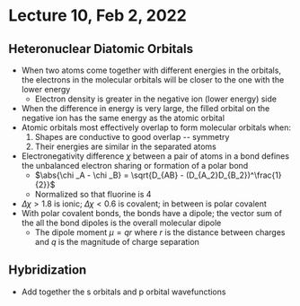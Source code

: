 # Lecture 10, Feb 2, 2022

## Heteronuclear Diatomic Orbitals

* When two atoms come together with different energies in the orbitals, the electrons in the molecular orbitals will be closer to the one with the lower energy
	* Electron density is greater in the negative ion (lower energy) side
* When the difference in energy is very large, the filled orbital on the negative ion has the same energy as the atomic orbital
* Atomic orbitals most effectively overlap to form molecular orbitals when:
	1. Shapes are conductive to good overlap -- symmetry
	2. Their energies are similar in the separated atoms
* Electronegativity difference $\chi$ between a pair of atoms in a bond defines the unbalanced electron sharing or formation of a polar bond
	* $\abs{\chi _A - \chi _B} = \sqrt{D_{AB} - (D_{A_2}D_{B_2})^\frac{1}{2}}$
	* Normalized so that fluorine is 4
* $\Delta\chi > 1.8$ is ionic; $\Delta\chi < 0.6$ is covalent; in between is polar covalent
* With polar covalent bonds, the bonds have a dipole; the vector sum of the all the bond dipoles is the overall molecular dipole
	* The dipole moment $\mu = qr$ where $r$ is the distance between charges and $q$ is the magnitude of charge separation

## Hybridization

* Add together the s orbitals and p orbital wavefunctions

